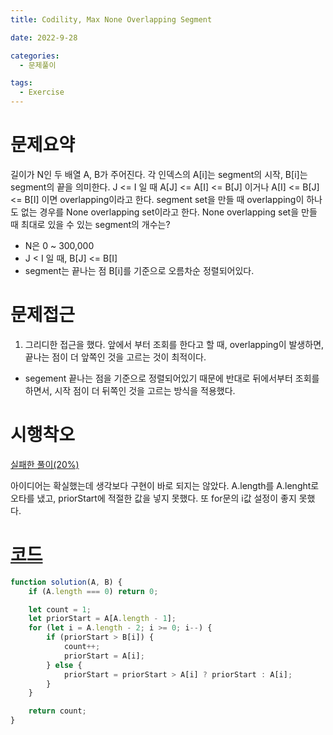 ```yaml
---
title: Codility, Max None Overlapping Segment

date: 2022-9-28

categories:
  - 문제풀이

tags:
  - Exercise
---
```


# 문제요약

길이가 N인 두 배열 A, B가 주어진다. 각 인덱스의 A\[i\]는 segment의 시작, B\[i\]는 segment의 끝을 의미한다. J <= I 일 때 A\[J\] <= A\[I\] <= B\[J\] 이거나 A\[I\] <= B\[J\] <= B\[I\] 이면 overlapping이라고 한다. segment set을 만들 때 overlapping이 하나도 없는 경우를 None overlapping set이라고 한다. None overlapping set을 만들 때 최대로 있을 수 있는 segment의 개수는?

- N은 0 ~ 300,000
- J < I 일 때, B\[J\] <= B\[I\]
- segment는 끝나는 점 B\[i\]를 기준으로 오름차순 정렬되어있다.

# 문제접근

1. 그리디한 접근을 했다. 앞에서 부터 조회를 한다고 할 때, overlapping이 발생하면, 끝나는 점이 더 앞쪽인 것을 고르는 것이 최적이다.

- segement 끝나는 점을 기준으로 정렬되어있기 때문에 반대로 뒤에서부터 조회를 하면서, 시작 점이 더 뒤쪽인 것을 고르는 방식을 적용했다. 

# 시행착오

[실패한 풀이(20%)](https://app.codility.com/demo/results/trainingWAUGW7-V3Y/)

아이디어는 확실했는데 생각보다 구현이 바로 되지는 않았다. A.length를 A.lenght로 오타를 냈고, priorStart에 적절한 값을 넣지 못했다. 또 for문의 i값 설정이 좋지 못했다.

# [코드](https://app.codility.com/demo/results/training5ARR3N-9EK/)

```javascript
function solution(A, B) {
	if (A.length === 0) return 0;

	let count = 1;
	let priorStart = A[A.length - 1];
	for (let i = A.length - 2; i >= 0; i--) {
		if (priorStart > B[i]) {
			count++;
			priorStart = A[i];
		} else {
			priorStart = priorStart > A[i] ? priorStart : A[i];
		}
	}

	return count;
}
```
